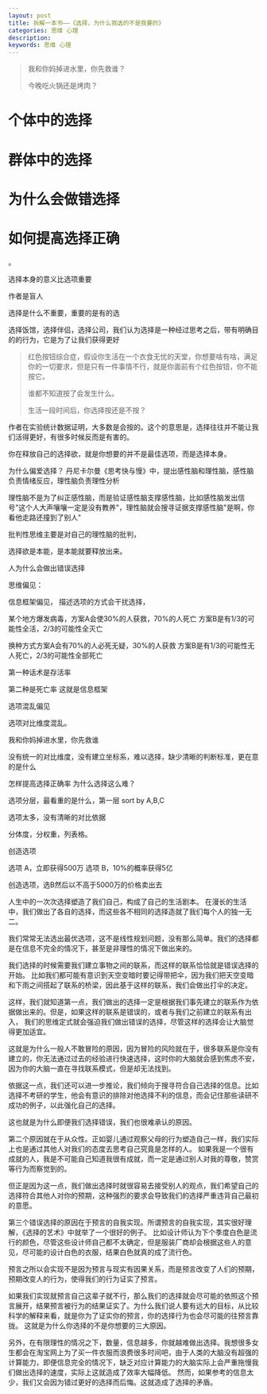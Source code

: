 ```yaml
---
layout: post
title: 拆解一本书——《选择，为什么我选的不是我要的》
categories: 思维 心理
description: 
keywords: 思维 心理
---
```


>我和你妈掉进水里，你先救谁？
>
>今晚吃火锅还是烤肉？
>
>

# 个体中的选择

# 群体中的选择

# 为什么会做错选择

# 如何提高选择正确

。

选择本身的意义比选项重要

作者是盲人

选择是什么不重要，重要的是有的选


选择饭馆，选择伴侣，选择公司，我们认为选择是一种经过思考之后，带有明确目的的行为，它是为了让我们获得更好

>红色按钮综合症，假设你生活在一个衣食无忧的天堂，你想要啥有啥，满足你的一切要求，但是只有一件事情不行，就是你面前有个红色按钮，你不能按它，
>
>谁都不知道按了会发生什么。
>
>生活一段时间后，你选择按还是不按？


作者在实验统计数据证明，大多数是会按的。这个的意思是，选择往往并不能让我们活得更好，有很多时候反而是有害的。

你在释放自己的选择欲，就是你想要的并不是最佳选项，而是选择本身。

为什么偏爱选择？
丹尼卡尔曼《思考快与慢》中，提出感性脑和理性脑，感性脑负责情绪反应，理性脑负责理性分析

理性脑不是为了纠正感性脑，而是验证感性脑支撑感性脑，比如感性脑发出信号"这个人大声嚷嚷一定是没有教养"，理性脑就会搜寻证据支撑感性脑"是啊，你看他走路还撞到了别人"

批判性思维主要是对自己的理性脑的批判，

选择欲是本能，是本能就要释放出来。

人为什么会做出错误选择

思维偏见：

信息框架偏见，
描述选项的方式会干扰选择，

某个地方爆发病毒，方案A会使30%的人获救，70%的人死亡
方案B是有1/3的可能性全活，2/3的可能性全灭亡

换种方式方案A会有70%的人必死无疑，30%的人获救
方案B是有1/3的可能性无人死亡，2/3的可能性全部死亡

第一种话术是存活率

第二种是死亡率
这就是信息框架

选项混乱偏见

选项对比维度混乱。

我和你妈掉进水里，你先救谁

没有统一的对比维度，没有建立坐标系，难以选择，缺少清晰的判断标准，更在意的是什么


怎样提高选择正确率
为什么选择这么难？

选项分层，最看重的是什么，第一层  sort by A,B,C

选项太多，没有清晰的对比依据

分体度，分权重，列表格。

创造选项

选项 A，立即获得500万
选项 B，10%的概率获得5亿

创造选项，选B然后以不高于5000万的价格卖出去

 
人生中的一次次选择塑造了我们自己，构成了自己的生活剧本。
在漫长的生活中，我们做出了各自的选择，而这些各不相同的选择造就了我们每个人的独一无二。



我们常常无法选出最优选项，这不是线性规划问题，没有那么简单。我们的选择都是在信息不完全的情况下，甚至是非理性的情况下做出来的。

我们选择的时候需要我们建立事物之间的联系，而这样的联系恰恰就是错误选择的开始。
比如我们都可能有意识到天空变暗时要记得带把伞，因为我们把天空变暗和下雨之间搭起了联系的桥梁，因此基于这样的联系，我们会做出打伞的决定。

这样，我们就知道第一点，我们做出的选择一定是根据我们事先建立的联系作为依据做出来的。但是，如果这样的联系是错误的，或者与我们之前建立的联系有出入，
我们的思维定式就会强迫我们做出错误的选择，尽管这样的选择会让大脑觉得更加适宜。

这就是为什么一般人不敢冒险的原因，因为冒险的风险就在于，很多联系是你没有建立的，你无法通过过去的经验进行快速选择，这时你的大脑就会感到焦虑不安，因为你的大脑一直在寻找联系模式，但是却无法找到。

依据这一点，我们还可以进一步推论，我们倾向于搜寻符合自己选择的信息。比如选择不考研的学生，他会有意识的排除对他选择不利的信息，而会记住那些读研不成功的例子，以此强化自己的选择。

这也就是为什么即便我们选择错误，我们也很难承认的原因。

第二个原因就在于从众性。正如婴儿通过观察父母的行为塑造自己一样，我们实际上也是通过其他人对我们的态度去思考自己究竟是怎样的人。
如果我是一个很有成就的人，我是不可能自己知道我很有成就，而一定是通过别人对我的尊敬，赞赏等行为而察觉到的。

但正是因为这一点，我们做出选择时就很容易去接受别人的观点，我们希望自己的选择符合其他人对你的预期，这种强烈的要求会导致我们的选择严重违背自己最初的意愿。

第三个错误选择的原因在于预言的自我实现。所谓预言的自我实现，其实很好理解，《选择的艺术》中就举了一个很好的例子。
比如设计师认为下个季度白色是流行的颜色，尽管这些设计师自己都不太确定，但是服装厂商却会根据这些人的意见，尽可能的设计白色的衣服，结果白色就真的成了流行色。

预言之所以会实现不是因为预言与现实有因果关系，而是预言改变了人们的预期，预期改变人的行为，使得我们的行为证实了预言。

如果我们实现就预言自己这辈子就不行，那么我们的选择就会尽可能的依照这个预言展开，结果预言被行为的结果证实了。为什么我们说人要有远大的目标，从比较科学的解释来看，就是你为了证实你的预言，你的选择行为也会尽可能的往预言靠拢。
这就是为什么你选择的不是你想要的三大原因。

另外，在有限理性的情况之下，数量，信息越多，你就越难做出选择。我想很多女生都会在淘宝网上为了买一件衣服而浪费很多时间吧，由于人类的大脑没有超强的计算能力，即便信息完全的情况下，缺乏对应计算能力的大脑实际上会严重拖慢我们做出选择的速度，实际上这就造成了效率大幅降低。
然而，如果参考的信息太少，我们又会因为错过更好的选择而后悔。这就造成了选择的矛盾。
  